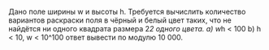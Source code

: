  Дано поле ширины w и высоты h. Требуется вычислить количество вариантов раскраски поля в чёрный и белый цвет таких, что не найдётся ни одного квадрата размера 2*2 одного цвета.
a) w*h < 100
b) h < 10, w < 10^100 ответ вывести по модулю 10 000.


